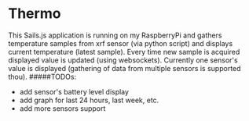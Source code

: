 # Thermo
This Sails.js application is running on my RaspberryPi and gathers temperature samples from xrf sensor (via python script) 
and displays current temperature (latest sample). 
Every time new sample is acquired displayed value is updated (using websockets).
Currently one sensor's value is displayed (gathering of data from multiple sensors is supported thou).
#####TODOs:
- add sensor's battery level display
- add graph for last 24 hours, last week, etc.
- add more sensors support
